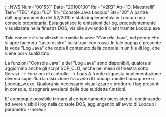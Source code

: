  :  : NWS Num="001531" Date="20100130" Rel="V2R3" Atr="O. Maestrelli" Tem="TEC" App="LO" Tit="Console Java Loocuo" Sts="20"
A partire dall'aggiornamento del 1/2/2010 è stata implementata in Loocup una console proprietaria.
Essa gestisce le emissioni dei log, precedentemente visualizzate nella finestra DOS, visibile avviando il client tramite Loocup.exe

Tale console è visualizzabile tramite la voce "Console Java", nel popup che si apre facendo "tasto destro" sulla tray icon rossa. In tale popup è presente la voce "Log Java" che copia il contenuto della console in un file di log, che viene poi visualizzato.

La funzioni "Console Java" e del "Log Java" sono disponibili, qualora si aggiornino anche gli script
 SCP_CLO, anche nel menù di finestra sotto Servizi --> Funzioni di controllo --> Logs 
A fronte di questa implementazione diventa superflua la distinzione fra avvio di Loocup tramite Loocup.exe o Loocup_w.exe. Qualora sia necessario visualizzare o produrre i log presenti in console,
bisognerà avvalersi delle due suddette funzioni.

E' comunque possibile tornare al comportamento preesistente, continuando ad avere visibili i log nella console DOS, aggiungendo all'avvio di Loocup il parametro --noredir 